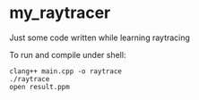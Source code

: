 # my_raytracer
Just some code written while learning raytracing

To run and compile under shell:

```shell
clang++ main.cpp -o raytrace
./raytrace
open result.ppm
```
